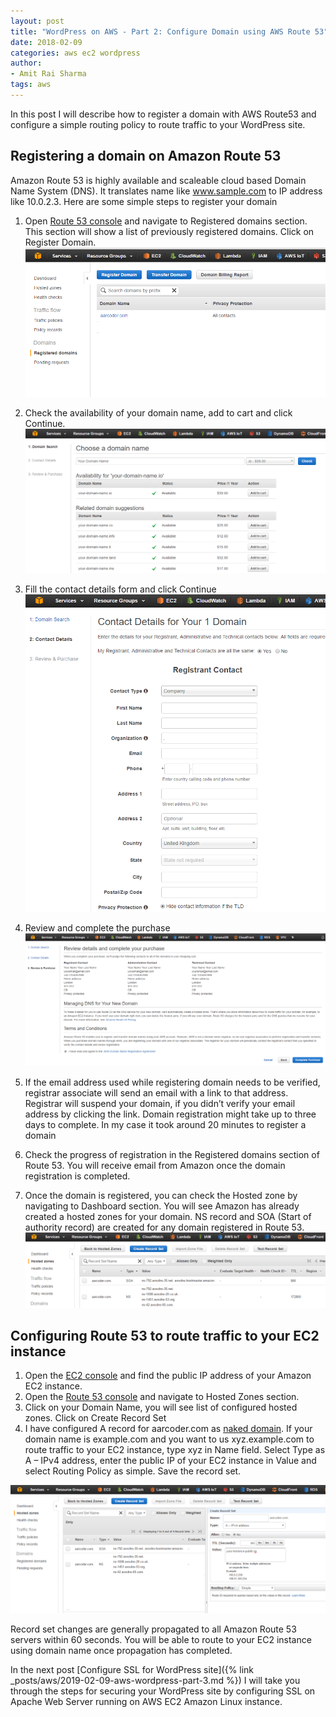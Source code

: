 ```yaml
---
layout: post
title: "WordPress on AWS - Part 2: Configure Domain using AWS Route 53"
date: 2018-02-09
categories: aws ec2 wordpress
author:
- Amit Rai Sharma
tags: aws
---
```


In this post I will describe how to register a domain with AWS Route53 and configure a simple routing policy to route traffic to your WordPress site.

## Registering a domain on Amazon Route 53
Amazon Route 53 is highly available and scaleable cloud based Domain Name System (DNS). It translates name like www.sample.com to IP address like 10.0.2.3. Here are some simple steps to register your domain

1. Open [Route 53 console](https://console.aws.amazon.com/route53/home) and navigate to Registered domains section. This section will show a list of previously registered domains. Click on Register Domain.
   ![Register domain](/assets/images/r53-1.png "Register domain")


2. Check the availability of your domain name, add to cart and click Continue.
   ![Domain search](/assets/images/r53-2.png "Domain search")


3. Fill the contact details form and click Continue
   ![Domain contact](/assets/images/r53-3.png "Domain contact")


4. Review and complete the purchase
   ![Review purchase](/assets/images/r53-4.png "Review purchase")


5. If the email address used while registering domain needs to be verified, registrar associate will send an email with a link to that address. Registrar will suspend your domain, if you didn’t verify your email address by clicking the link. Domain registration might take up to three days to complete. In my case it took around 20 minutes to register a domain

6. Check the progress of registration in the Registered domains section of Route 53. You will receive email from Amazon once the domain registration is completed.

7. Once the domain is registered, you can check the Hosted zone by navigating to Dashboard section. You will see Amazon has already created a hosted zones for your domain. NS record and SOA (Start of authority record) are created for any domain registered in Route 53.
   ![Domain hosted zones](/assets/images/r53-5.png "Domain hosted zones")

## Configuring Route 53 to route traffic to your EC2 instance
1. Open the [EC2 console](https://console.aws.amazon.com/ec2/) and find the public IP address of your Amazon EC2 instance.
2. Open the [Route 53 console](https://console.aws.amazon.com/route53/home) and navigate to Hosted Zones section.
3. Click on your Domain Name, you will see list of configured hosted zones. Click on Create Record Set
4. I have configured A record for aarcoder.com as [naked domain](http://www.pcmag.com/encyclopedia/term/62630/naked-domain). If your domain name is example.com and you want to us xyz.example.com to route traffic to your EC2 instance, type xyz in Name field. Select Type as A – IPv4 address, enter the public IP of your EC2 instance in Value  and select Routing Policy as simple. Save the record set.

![Domain A record](/assets/images/r53-6.png "Domain A record")

Record set changes are generally propagated to all Amazon Route 53 servers within 60 seconds. You will be able to route to your EC2 instance using domain name once propagation has completed.

In the next post [Configure SSL for WordPress site]({% link _posts/aws/2019-02-09-aws-wordpress-part-3.md %}) I will take you through the steps for securing your WordPress site by configuring SSL on Apache Web Server running on AWS EC2 Amazon Linux instance.
